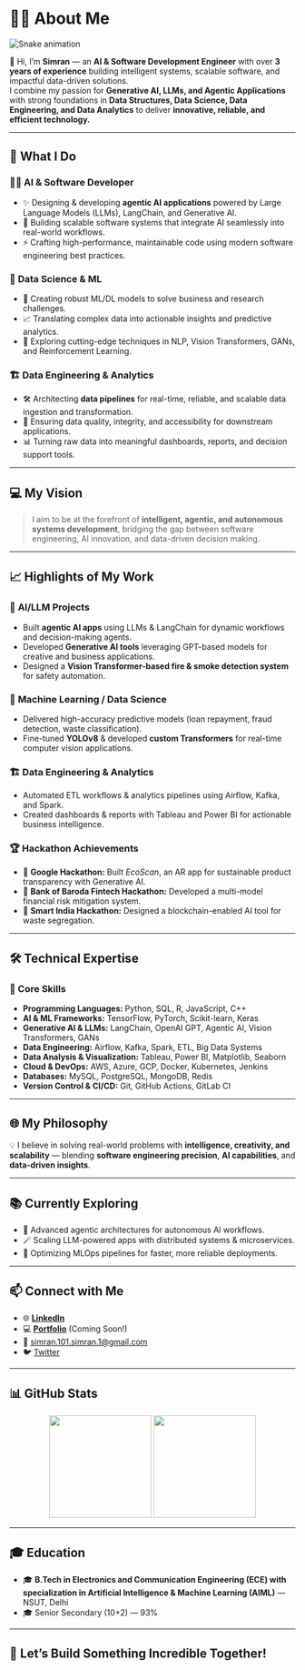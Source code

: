 # 👩‍💻 About Me

![Snake animation](https://github.com/simran1devloper/simran1devloper/blob/output/github-contribution-grid-snake.svg)


🌟 Hi, I’m **Simran** — an **AI & Software Development Engineer** with over **3 years of experience** building intelligent systems, scalable software, and impactful data-driven solutions.  
I combine my passion for **Generative AI, LLMs, and Agentic Applications** with strong foundations in **Data Structures, Data Science, Data Engineering, and Data Analytics** to deliver **innovative, reliable, and efficient technology.**

---

## 🚀 What I Do

### 👨‍💻 **AI & Software Developer**
- ✨ Designing & developing **agentic AI applications** powered by Large Language Models (LLMs), LangChain, and Generative AI.
- 🤖 Building scalable software systems that integrate AI seamlessly into real-world workflows.
- ⚡ Crafting high-performance, maintainable code using modern software engineering best practices.

### 🔬 **Data Science & ML**
- 🧠 Creating robust ML/DL models to solve business and research challenges.
- 📈 Translating complex data into actionable insights and predictive analytics.
- 🔎 Exploring cutting-edge techniques in NLP, Vision Transformers, GANs, and Reinforcement Learning.

### 🏗️ **Data Engineering & Analytics**
- 🛠️ Architecting **data pipelines** for real-time, reliable, and scalable data ingestion and transformation.
- 🔗 Ensuring data quality, integrity, and accessibility for downstream applications.
- 📊 Turning raw data into meaningful dashboards, reports, and decision support tools.

---

## 💻 My Vision
> I aim to be at the forefront of **intelligent, agentic, and autonomous systems development**, bridging the gap between software engineering, AI innovation, and data-driven decision making.

---

## 📈 Highlights of My Work

### 🌟 **AI/LLM Projects**
- Built **agentic AI apps** using LLMs & LangChain for dynamic workflows and decision-making agents.
- Developed **Generative AI tools** leveraging GPT-based models for creative and business applications.
- Designed a **Vision Transformer-based fire & smoke detection system** for safety automation.

### 🤖 **Machine Learning / Data Science**
- Delivered high-accuracy predictive models (loan repayment, fraud detection, waste classification).
- Fine-tuned **YOLOv8** & developed **custom Transformers** for real-time computer vision applications.

### 🏗️ **Data Engineering & Analytics**
- Automated ETL workflows & analytics pipelines using Airflow, Kafka, and Spark.
- Created dashboards & reports with Tableau and Power BI for actionable business intelligence.

### 🏆 **Hackathon Achievements**
- 🥇 **Google Hackathon:** Built *EcoScan*, an AR app for sustainable product transparency with Generative AI.
- 🥈 **Bank of Baroda Fintech Hackathon:** Developed a multi-model financial risk mitigation system.
- 🥉 **Smart India Hackathon:** Designed a blockchain-enabled AI tool for waste segregation.

---

## 🛠️ Technical Expertise

### 🌟 Core Skills
- **Programming Languages:** Python, SQL, R, JavaScript, C++
- **AI & ML Frameworks:** TensorFlow, PyTorch, Scikit-learn, Keras
- **Generative AI & LLMs:** LangChain, OpenAI GPT, Agentic AI, Vision Transformers, GANs
- **Data Engineering:** Airflow, Kafka, Spark, ETL, Big Data Systems
- **Data Analysis & Visualization:** Tableau, Power BI, Matplotlib, Seaborn
- **Cloud & DevOps:** AWS, Azure, GCP, Docker, Kubernetes, Jenkins
- **Databases:** MySQL, PostgreSQL, MongoDB, Redis
- **Version Control & CI/CD:** Git, GitHub Actions, GitLab CI

---

## 🌐 My Philosophy
💡 I believe in solving real-world problems with **intelligence, creativity, and scalability** — blending **software engineering precision**, **AI capabilities**, and **data-driven insights**.

---

## 📚 Currently Exploring
- 🧩 Advanced agentic architectures for autonomous AI workflows.
- 🪄 Scaling LLM-powered apps with distributed systems & microservices.
- 📜 Optimizing MLOps pipelines for faster, more reliable deployments.

---

## 📫 Connect with Me
- 🌐 [**LinkedIn**](https://www.linkedin.com/in/simran-%E2%80%8E-1245a12b1/)
- 💻 [**Portfolio**](#) (Coming Soon!)
- 📧 [simran.101.simran.1@gmail.com](mailto:simran.101.simran.1@gmail.com)
- 🐦 [Twitter](https://x.com/simran.101.simran.1)

---

## 📊 GitHub Stats
<div align="center">
  <img src="https://github-readme-stats.vercel.app/api?username=simran1devloper&show_icons=true&include_all_commits=true&count_private=true&theme=tokyonight" height="180" />
  <img src="https://github-readme-stats.vercel.app/api/top-langs?username=simran1devloper&layout=compact&langs_count=8&theme=tokyonight" height="180" />
</div>

---

## 🎓 Education
- 🎓 **B.Tech in Electronics and Communication Engineering (ECE) with specialization in Artificial Intelligence & Machine Learning (AIML)** — NSUT, Delhi
- 🎓 Senior Secondary (10+2) — 93%

---

## 🚀 Let’s Build Something Incredible Together!

